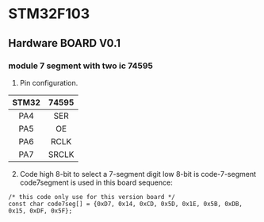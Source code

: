 # STM32F103

## Hardware BOARD V0.1

### module 7 segment with two ic 74595
1. Pin configuration.

| STM32 | 74595  |
| :---: | :---: | 
| PA4 | SER |
| PA5 | OE |
| PA6 | RCLK |
| PA7 | SRCLK |

2. Code 
high 8-bit to select a 7-segment digit 
low 8-bit is code-7-segment 
code7segment is used in this board sequence:
```
/* this code only use for this version board */
const char code7seg[] = {0xD7, 0x14, 0xCD, 0x5D, 0x1E, 0x5B, 0xDB, 0x15, 0xDF, 0x5F};
```
### 
